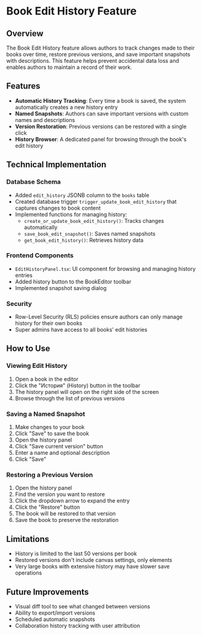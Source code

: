 # Book Edit History Feature

## Overview

The Book Edit History feature allows authors to track changes made to their books over time, restore previous versions, and save important snapshots with descriptions. This feature helps prevent accidental data loss and enables authors to maintain a record of their work.

## Features

- **Automatic History Tracking**: Every time a book is saved, the system automatically creates a new history entry
- **Named Snapshots**: Authors can save important versions with custom names and descriptions
- **Version Restoration**: Previous versions can be restored with a single click
- **History Browser**: A dedicated panel for browsing through the book's edit history

## Technical Implementation

### Database Schema

- Added `edit_history` JSONB column to the `books` table
- Created database trigger `trigger_update_book_edit_history` that captures changes to book content
- Implemented functions for managing history:
  - `create_or_update_book_edit_history()`: Tracks changes automatically
  - `save_book_edit_snapshot()`: Saves named snapshots
  - `get_book_edit_history()`: Retrieves history data

### Frontend Components

- `EditHistoryPanel.tsx`: UI component for browsing and managing history entries
- Added history button to the BookEditor toolbar
- Implemented snapshot saving dialog

### Security

- Row-Level Security (RLS) policies ensure authors can only manage history for their own books
- Super admins have access to all books' edit histories

## How to Use

### Viewing Edit History

1. Open a book in the editor
2. Click the "История" (History) button in the toolbar
3. The history panel will open on the right side of the screen
4. Browse through the list of previous versions

### Saving a Named Snapshot

1. Make changes to your book
2. Click "Save" to save the book
3. Open the history panel
4. Click "Save current version" button
5. Enter a name and optional description
6. Click "Save"

### Restoring a Previous Version

1. Open the history panel
2. Find the version you want to restore
3. Click the dropdown arrow to expand the entry
4. Click the "Restore" button
5. The book will be restored to that version
6. Save the book to preserve the restoration

## Limitations

- History is limited to the last 50 versions per book
- Restored versions don't include canvas settings, only elements
- Very large books with extensive history may have slower save operations

## Future Improvements

- Visual diff tool to see what changed between versions
- Ability to export/import versions
- Scheduled automatic snapshots
- Collaboration history tracking with user attribution 
